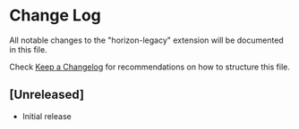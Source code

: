 # Change Log

All notable changes to the "horizon-legacy" extension will be documented in this file.

Check [Keep a Changelog](http://keepachangelog.com/) for recommendations on how to structure this file.

## [Unreleased]

- Initial release

